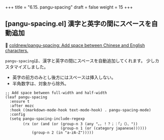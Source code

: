+++
title = "6.15. pangu-spacing"
draft = false
weight = 15
+++
## [pangu-spacing.el] 漢字と英字の間にスペースを自動追加
🔗 [coldnew/pangu-spacing: Add space between Chinese and English characters.](https://github.com/coldnew/pangu-spacing) 

`pangu-spacing`は、漢字と英字の間にスペースを自動追加してくれます。
少しカスタマイズしました。

* 英字の前方のみとし後方にはスペースは挿入しない。
* 半角数字は、対象から除外。

```elisp
;; Add space between full-width and half-width
(leaf pangu-spacing
  :ensure t
  :after mozc
  :hook ((markdown-mode-hook text-mode-hook) . pangu-spacing-mode)
  :config
  (setq pangu-spacing-include-regexp
		(rx (or (and (or (group-n 3 (any "。，！？；：「」（）、"))
						 (group-n 1 (or (category japanese))))))
			(group-n 2 (in "a-zA-Z")))))
```
